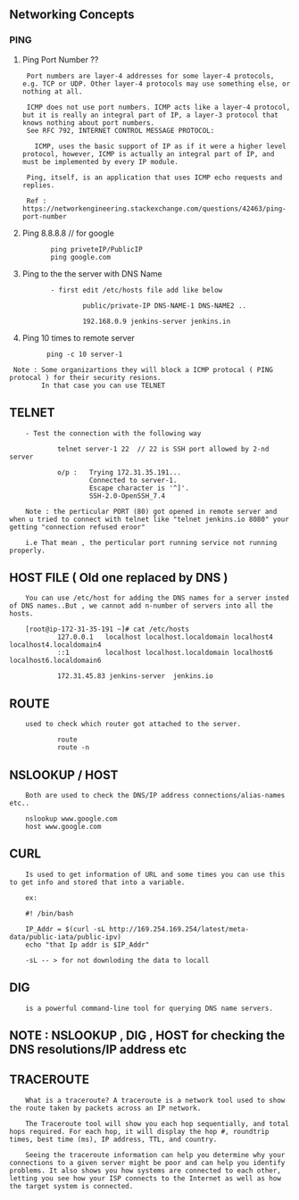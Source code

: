## Networking Concepts

### PING


1. Ping Port Number ??

        Port numbers are layer-4 addresses for some layer-4 protocols, e.g. TCP or UDP. Other layer-4 protocols may use something else, or nothing at all.

        ICMP does not use port numbers. ICMP acts like a layer-4 protocol, but it is really an integral part of IP, a layer-3 protocol that knows nothing about port numbers. 
        See RFC 792, INTERNET CONTROL MESSAGE PROTOCOL:

          ICMP, uses the basic support of IP as if it were a higher level protocol, however, ICMP is actually an integral part of IP, and must be implemented by every IP module.

        Ping, itself, is an application that uses ICMP echo requests and replies.
        
        Ref : https://networkengineering.stackexchange.com/questions/42463/ping-port-number


  2. Ping 8.8.8.8  // for google 
        
                ping priveteIP/PublicIP
                ping google.com
        
  3. Ping to the the server with DNS Name
  
                - first edit /etc/hosts file add like below

                        public/private-IP DNS-NAME-1 DNS-NAME2 ..

                        192.168.0.9 jenkins-server jenkins.in
                
   4. Ping 10 times to remote server
   
                ping -c 10 server-1
                
        
     Note : Some organizartions they will block a ICMP protocal ( PING protocal ) for their security resions.
            In that case you can use TELNET
            
            
## TELNET

        - Test the connection with the following way

                telnet server-1 22  // 22 is SSH port allowed by 2-nd server
                
                o/p :   Trying 172.31.35.191...
                        Connected to server-1.
                        Escape character is '^]'.
                        SSH-2.0-OpenSSH_7.4

        Note : the perticular PORT (80) got opened in remote server and when u tried to connect with telnet like "telnet jenkins.io 8080" your getting "connection refused eroor"
        
        i.e That mean , the perticular port running service not running properly.

## HOST FILE ( Old one replaced by DNS )

        You can use /etc/host for adding the DNS names for a server insted of DNS names..But , we cannot add n-number of servers into all the hosts.
        
        [root@ip-172-31-35-191 ~]# cat /etc/hosts
                127.0.0.1   localhost localhost.localdomain localhost4 localhost4.localdomain4
                ::1         localhost localhost.localdomain localhost6 localhost6.localdomain6

                172.31.45.83 jenkins-server  jenkins.io
        
        
## ROUTE

        used to check which router got attached to the server.
        
                route
                route -n
                
## NSLOOKUP / HOST

        Both are used to check the DNS/IP address connections/alias-names etc..
        
        nslookup www.google.com
        host www.google.com
        
        
         
## CURL

        Is used to get information of URL and some times you can use this to get info and stored that into a variable.
        
        ex: 
        
        #! /bin/bash
        
        IP_Addr = $(curl -sL http://169.254.169.254/latest/meta-data/public-iata/public-ipv)
        echo "that Ip addr is $IP_Addr"
        
        -sL -- > for not downloding the data to locall
        
       
## DIG

        is a powerful command-line tool for querying DNS name servers.
        
        
## NOTE : NSLOOKUP , DIG , HOST for checking the DNS resolutions/IP address etc

## TRACEROUTE

        What is a traceroute? A traceroute is a network tool used to show the route taken by packets across an IP network.

        The Traceroute tool will show you each hop sequentially, and total hops required. For each hop, it will display the hop #, roundtrip times, best time (ms), IP address, TTL, and country.

        Seeing the traceroute information can help you determine why your connections to a given server might be poor and can help you identify problems. It also shows you how systems are connected to each other, letting you see how your ISP connects to the Internet as well as how the target system is connected.

